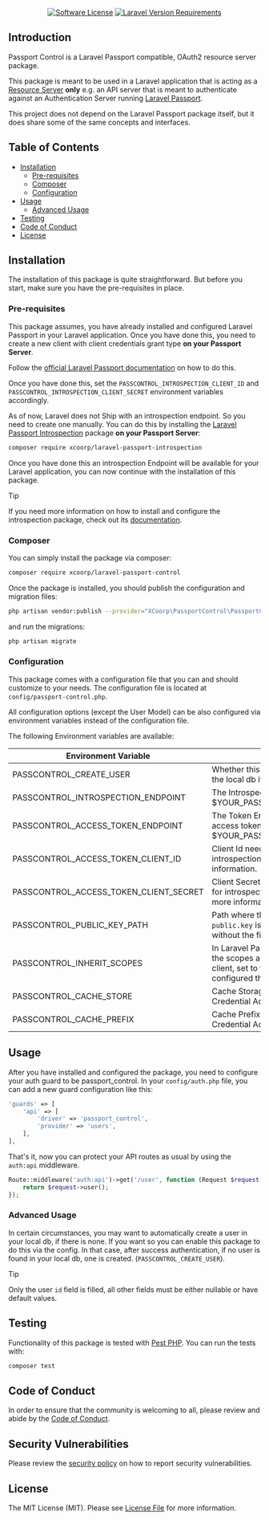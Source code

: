 <p align="center">
<a href="LICENSE"><img alt="Software License" src="https://img.shields.io/badge/license-MIT-brightgreen.svg?style=flat-square"></a>
<a href="composer.json"><img alt="Laravel Version Requirements" src="https://img.shields.io/badge/laravel-~11.0-gray?logo=laravel&style=flat-square&labelColor=F05340&logoColor=white"></a>
</p>


## Introduction
Passport Control is a Laravel Passport compatible, OAuth2 resource server package.

This package is meant to be used in a Laravel application that is acting as a
[Resource Server](https://www.oauth.com/oauth2-servers/the-resource-server/)
**only** e.g. an API server that is meant to authenticate against an Authentication Server 
running [Laravel Passport](https://laravel.com/docs/11.x/passport).

This project does not depend on the Laravel Passport package itself, but it does share some of the
same concepts and interfaces.

## Table of Contents

- [Installation](#installation)
    - [Pre-requisites](#pre-requisites) 
    - [Composer](#composer)
    - [Configuration](#configuration)
- [Usage](#usage)
    - [Advanced Usage](#advanced-usage) 
- [Testing](#testing)
- [Code of Conduct](#code-of-conduct)
- [License](#license)

## Installation

The installation of this package is quite straightforward. But before you start, make sure you have
the pre-requisites in place.

### Pre-requisites

This package assumes, you have already installed and configured Laravel Passport in your Laravel application.
Once you have done this, you need to create a new client with client credentials grant type  **on your Passport Server**.

Follow the [official Laravel Passport documentation](https://laravel.com/docs/11.x/passport#client-credentials-grant-tokens) on how to do this.

Once you have done this, set the `PASSCONTROL_INTROSPECTION_CLIENT_ID` and `PASSCONTROL_INTROSPECTION_CLIENT_SECRET` environment variables
accordingly.

As of now, Laravel does not Ship with an introspection endpoint. So you need to create one manually.
You can do this by installing the [Laravel Passport Introspection](https://github.com/xcoorp/laravel-passport-introspection) 
package **on your Passport Server**:

```bash
composer require xcoorp/laravel-passport-introspection
```

Once you have done this an introspection Endpoint will be available for your Laravel application, 
you can now continue with the installation of this package.

> [!TIP]
> If you need more information on how to install and configure the introspection package, check out its [documentation](https://github.com/xcoorp/laravel-passport-introspection/README.md).

### Composer
You can simply install the package via composer:

```bash
composer require xcoorp/laravel-passport-control
```

Once the package is installed, you should publish the configuration and migration files:

```bash
php artisan vendor:publish --provider="XCoorp\PassportControl\PassportControlServiceProvider"
```

and run the migrations:

```bash
php artisan migrate
```

### Configuration

This package comes with a configuration file that you can and should customize to your needs.
The configuration file is located at `config/passport-control.php`.

All configuration options (except the User Model) can be also configured via environment variables instead of the configuration file.

The following Environment variables are available:

| Environment Variable                   | Value                                                                                                                                              | Default                           |
|----------------------------------------|----------------------------------------------------------------------------------------------------------------------------------------------------|-----------------------------------|
| PASSCONTROL_CREATE_USER                | Whether this package should create a user in the local db if not existent.                                                                         | false                             |
| PASSCONTROL_INTROSPECTION_ENDPOINT     | The Introspection Endpoint URL. Usually $YOUR_PASSPORT_SERVER/oauth/introspect                                                                     | http://localhost/oauth/introspect |
| PASSCONTROL_ACCESS_TOKEN_ENDPOINT      | The Token Endpoint URL to receive a new access token. Usually $YOUR_PASSPORT_SERVER/oauth/token                                                    | http://localhost/oauth/token      |
| PASSCONTROL_ACCESS_TOKEN_CLIENT_ID     | Client Id needed to get the access token for introspection. Check [Pre-requisites](#pre-requisites) for more information.                          |                                   |
| PASSCONTROL_ACCESS_TOKEN_CLIENT_SECRET | Client Secret needed to get the access token for introspection. Check [Pre-requisites](#pre-requisites) for more information.                      |                                   |
| PASSCONTROL_PUBLIC_KEY_PATH            | Path where the public key file `oauth-public.key` is stored. NOTE: Specify the path without the filename.                                          | Laravel Storage Path (storage)    |
| PASSCONTROL_INHERIT_SCOPES             | In Laravel Passport, you can configure that the scopes are inherited from the parent client, set to true if you have passport configured that way. | False                             |
| PASSCONTROL_CACHE_STORE                | Cache Storage used for storing the Client Credential Access Token                                                                                  | `CACHE_STORE`, file               |
| PASSCONTROL_CACHE_PREFIX               | Cache Prefix used for storing the Client Credential Access Token                                                                                   | xcoorp_passcontrol_               |

## Usage

After you have installed and configured the package, you need to configure your auth guard to be passport_control.
In your `config/auth.php` file, you can add a new guard configuration like this:

```php
'guards' => [
    'api' => [
        'driver' => 'passport_control',
        'provider' => 'users',
    ],
],
```

That's it, now you can protect your API routes as usual by using the `auth:api` middleware.

```php
Route::middleware('auth:api')->get('/user', function (Request $request) {
    return $request->user();
});
```

### Advanced Usage

In certain circumstances, you may want to automatically create a user in your local db, if there is none.
If you want so you can enable this package to do this via the config. In that case, after success authentication,
if no user is found in your local db, one is created. (`PASSCONTROL_CREATE_USER`).

> [!TIP]
> Only the user `id` field is filled, all other fields must be either nullable or have default values.

## Testing

Functionality of this package is tested with [Pest PHP](https://pestphp.com/).
You can run the tests with:

``` bash
composer test
```

## Code of Conduct

In order to ensure that the community is welcoming to all, please review and abide by
the [Code of Conduct](CODE_OF_CONDUCT.md).

## Security Vulnerabilities

Please review the [security policy](SECURITY.md) on how to report security vulnerabilities.

## License

The MIT License (MIT). Please see [License File](LICENSE) for more information.
